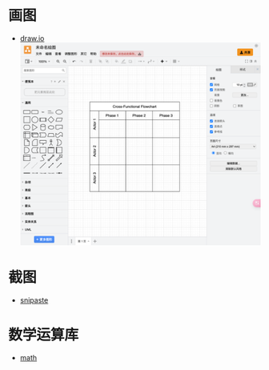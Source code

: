 # 画图
- [draw.io](https://app.diagrams.net/)
![draw.io](img/app.diagrams.net_.png)

# 截图
- [snipaste](https://zh.snipaste.com/)

# 数学运算库
- [math](https://mathjs.org/index.html)
